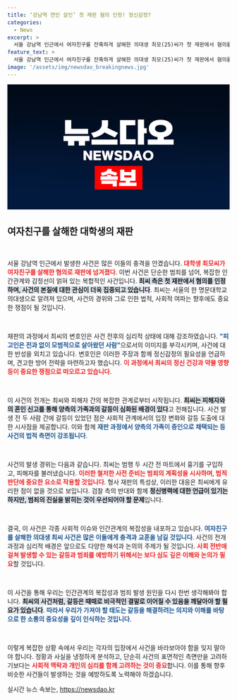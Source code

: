 ```yaml
---
title: ‘강남역 연인 살인’ 첫 재판 혐의 인정! 정신감정?
categories:
  - News
excerpt: >
  서울 강남역 인근에서 여자친구를 잔혹하게 살해한 의대생 최모(25)씨가 첫 재판에서 혐의를 인정했다. 결별 후 발생한 비극적인 사건의 전말과 그가 복용한 약물의 영향이 논란이 되고 있다. 클릭해서 자세한 이야기를 확인해보세요!
feature_text: >
  서울 강남역 인근에서 여자친구를 잔혹하게 살해한 의대생 최모(25)씨가 첫 재판에서 혐의를 인정했다. 결별 후 발생한 비극적인 사건의 전말과 그가 복용한 약물의 영향이 논란이 되고 있다. 클릭해서 자세한 이야기를 확인해보세요!
image: '/assets/img/newsdao_breakingnews.jpg'
---
```


<p><img src="/assets/img/newsdao_breakingnews.jpg" alt="bookingtag 속보" /></p>

<h2 data-ke-size="size26">여자친구를 살해한 대학생의 재판</h2>

<p data-ke-size="size16">&nbsp;</p>

<p>서울 강남역 인근에서 발생한 사건은 많은 이들의 충격을 안겼습니다. <b><span style="color: #ee2323;">대학생 최모씨가 여자친구를 살해한 혐의로 재판에 넘겨졌다</span></b>. 이번 사건은 단순한 범죄를 넘어, 복잡한 인간관계와 감정선이 얽혀 있는 복합적인 사건입니다. <b><span style="background-color: #21538527;">최씨 측은 첫 재판에서 혐의를 인정하며, 사건의 본질에 대한 관심이 더욱 집중되고 있습니다</span></b>. 최씨는 서울의 한 명문대학교 의대생으로 알려져 있으며, 사건의 경위와 그로 인한 법적, 사회적 여파는 향후에도 중요한 쟁점이 될 것입니다.</p>

<p data-ke-size="size16">&nbsp;</p>

<p>재판의 과정에서 최씨의 변호인은 사건 전후의 심리적 상태에 대해 강조하였습니다. <b><span style="color: #1a5490;">"피고인은 전과 없이 모범적으로 살아왔던 사람"</span></b>으로서의 이미지를 부각시키며, 사건에 대한 반성을 외치고 있습니다. 변호인은 이러한 주장과 함께 정신감정의 필요성을 언급하며, 견고한 방어 전략을 마련하고자 했습니다. <b><span style="color: #ee2323;">이 과정에서 최씨의 정신 건강과 약물 영향 등이 중요한 쟁점으로 떠오르고 있습니다</span></b>.</p>

<p data-ke-size="size16">&nbsp;</p>

<p>이 사건의 전개는 최씨와 피해자 간의 복잡한 관계로부터 시작됩니다. <b><span style="background-color: #21538527;">최씨는 피해자와의 혼인 신고를 통해 양측의 가족과의 갈등이 심화된 배경이 있다</span></b>고 전해집니다. 사건 발생 전 두 사람 간에 갈등이 있었던 점은 사회적 관계에서의 입장 변화와 갈등 도출에 대한 시사점을 제공합니다. 이와 함께 <b><span style="color: #1a5490;">재판 과정에서 양측의 가족이 증인으로 채택되는 등 사건의 법적 측면이 강조됩니다</span></b>.</p>

<p data-ke-size="size16">&nbsp;</p>

<p>사건의 발생 경위는 다음과 같습니다. 최씨는 범행 두 시간 전 마트에서 흉기를 구입하고, 피해자를 불러냈습니다. <b><span style="color: #ee2323;">이러한 철저한 사전 준비는 범죄의 계획성을 시사하며, 법적 판단에 중요한 요소로 작용할 것입니다</span></b>. 형사 재판의 특성상, 이러한 대응은 최씨에게 유리한 점이 없을 것으로 보입니다. 검찰 측의 반대와 함께 <b><span style="background-color: #21538527;">정신병력에 대한 언급이 있기는 하지만, 범죄의 진실을 밝히는 것이 우선되어야 할 문제</span></b>입니다.</p>

<p data-ke-size="size16">&nbsp;</p>

<p>결국, 이 사건은 각종 사회적 이슈와 인간관계의 복잡성을 내포하고 있습니다. <b><span style="color: #1a5490;">여자친구를 살해한 의대생 최씨 사건은 많은 이들에게 충격과 교훈을 남길 것입니다</span></b>. 사건의 전개 과정과 심리적 배경은 앞으로도 다양한 해석과 논의의 주제가 될 것입니다. <b><span style="color: #ee2323;">사회 전반에 걸쳐 발생할 수 있는 갈등과 범죄를 예방하기 위해서는 보다 심도 깊은 이해와 논의가 필요</span></b>할 것입니다.</p>

<p data-ke-size="size16">&nbsp;</p>

<p>이 사건을 통해 우리는 인간관계의 복잡성과 범죄 발생 원인을 다시 한번 생각해봐야 합니다. <b><span style="background-color: #21538527;">최씨의 사건처럼, 갈등은 때때로 비극적인 결말로 이어질 수 있음을 깨달아야 할 필요가 있습니다</span></b>. <b><span style="color: #1a5490;">따라서 우리가 가져야 할 태도는 갈등을 해결하려는 의지와 이해를 바탕으로 한 소통의 중요성을 깊이 인식하는 것입니다</span></b>. </p>

<p data-ke-size="size16">&nbsp;</p>

<p>이렇게 복잡한 상황 속에서 우리는 각자의 입장에서 사건을 바라보아야 함을 잊지 말아야 합니다. 정황과 사실을 냉정하게 분석하고, 단순히 사건의 표면적인 측면만을 고려하기보다는 <b><span style="color: #ee2323;">사회적 맥락과 개인의 심리를 함께 고려하는 것이 중요</span></b>합니다. 이를 통해 향후 비슷한 사건들이 발생하는 것을 예방하도록 노력해야 하겠습니다.</p>
실시간 뉴스 속보는, <a href="https://newsdao.kr" rel="dofollow">https://newsdao.kr</a>


